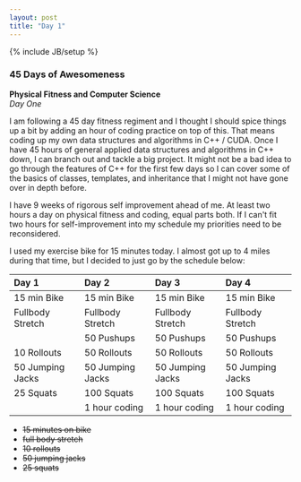 ```yaml
---
layout: post
title: "Day 1"
---
```

{% include JB/setup %}
### 45 Days of Awesomeness
**Physical Fitness and Computer Science**  
_Day One_

I am following a 45 day fitness regiment and I thought I should spice things up a bit by adding an hour of coding practice on top of this. That means coding up my own data structures and algorithms in C++ / CUDA. Once I have 45 hours of general applied data structures and algorithms in C++ down, I can branch out and tackle a big project. It might not be a bad idea to go through the features of C++ for the first few days so I can cover some of the basics of classes, templates, and inheritance that I might not have gone over in depth before.

I have 9 weeks of rigorous self improvement ahead of me. At least two hours a day on physical fitness and coding, equal parts both. If I can't fit two hours for self-improvement into my schedule my priorities need to be reconsidered.

I used my exercise bike for 15 minutes today. I almost got up to 4 miles during that time, but I decided to just go by the schedule below:

| Day 1 | Day 2     |Day 3 | Day 4 |
| :------------- | :------------- | :------------- | :------------- |
|  15 min Bike | 15 min Bike       | 15 min Bike | 15 min Bike       |
| Fullbody Stretch | Fullbody Stretch |  Fullbody Stretch | Fullbody Stretch |
|  | 50 Pushups | 50 Pushups | 50 Pushups |
| 10 Rollouts | 50 Rollouts | 50 Rollouts | 50 Rollouts |
| 50 Jumping Jacks | 50 Jumping Jacks | 50 Jumping Jacks | 50 Jumping Jacks |
| 25 Squats | 100 Squats | 100 Squats | 100 Squats |
| | 1 hour coding | 1 hour coding | 1 hour coding |

- ~~15 minutes on bike~~
- ~~full body stretch~~
- ~~10 rollouts~~
- ~~50 jumping jacks~~
- ~~25 squats~~
